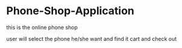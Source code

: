 
# Phone-Shop-Application
 this is the online phone shop 
 
 user will select the phone he/she want and find it cart and check out
 
